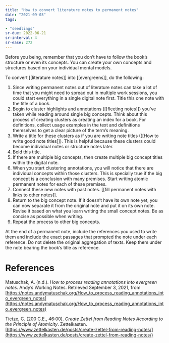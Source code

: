 ```yaml
---
title: "How to convert literature notes to permanent notes"
date: "2021-09-03"
tags:

- "seedlings"
sr-due: 2022-06-21
sr-interval: 4
sr-ease: 272
---
```


Before you being, remember that you don’t have to follow the book’s structure or even its concepts. You can create your own concepts and structures based on your individual mental models.

To convert [[literature notes]] into [[evergreens]], do the following:

1. Since writing permanent notes out of literature notes can take a lot of time that you might need to spread out in multiple work sessions, you could start everything in a single digital note first. Title this one note with the title of a book.
2. Begin to cluster highlights and annotations ([[fleeting notes]]) you've taken while reading around single big concepts. Think about this process of creating clusters as creating an index for a book. For definitions, collect usage examples in the text and definitions themselves to get a clear picture of the term’s meaning.
3. Write a title for these clusters as if you are writing note titles ([[How to write good note titles]]). This is helpful because these clusters could become individual notes or structure notes later.
4. Bold this title.
5. If there are multiple big concepts, then create multiple big concept titles within the digital note.
6. When you start clustering annotations, you will notice that there are individual concepts within those clusters. This is specially true if the big concept is a conclusion with many premises. Start writing atomic permanent notes for each of these premises.
7. Connect these new notes with past notes. [[fill permanent notes with links to other notes]].
8. Return to the big concept note. If it doesn’t have its own note yet, you can now separate it from the original note and put it on its own note. Revise it based on what you learn writing the small concept notes. Be as concise as possible when writing.
9. Repeat the process to other big concepts.

At the end of a permanent note, include the references you used to write them and include the exact passages that prompted the note under each reference. Do not delete the original aggregation of texts. Keep them under the note bearing the book’s title as reference.

# References

Matuschak, A. (n.d.). *How to process reading annotations into evergreen notes*. Andyʼs Working Notes. Retrieved September 3, 2021, from [https://notes.andymatuschak.org/How_to_process_reading_annotations_into_evergreen_notes](https://notes.andymatuschak.org/How_to_process_reading_annotations_into_evergreen_notes)

Tietze, C. (200 C.E., 46:00). *Create Zettel from Reading Notes According to the Principle of Atomicity*. Zettelkasten. [https://www.zettelkasten.de/posts/create-zettel-from-reading-notes/](https://www.zettelkasten.de/posts/create-zettel-from-reading-notes/)
